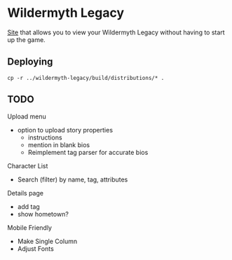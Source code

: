 # Wildermyth Legacy

[Site](https://manapart.github.io/wildermyth-legacy/) that allows you to view your Wildermyth Legacy without having to start up the game.

## Deploying
```
cp -r ../wildermyth-legacy/build/distributions/* .
```

## TODO

Upload menu
- option to upload story properties
  - instructions
  - mention in blank bios
  - Reimplement tag parser for accurate bios

Character List
- Search (filter) by name, tag, attributes

Details page
- add tag
- show hometown?

Mobile Friendly
- Make Single Column
- Adjust Fonts